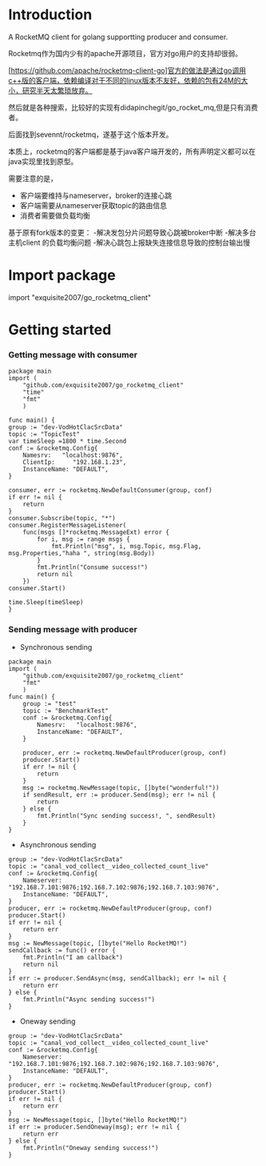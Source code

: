 # Introduction

A RocketMQ client for golang supportting producer and consumer.

Rocketmq作为国内少有的apache开源项目，官方对go用户的支持却很弱。

[https://github.com/apache/rocketmq-client-go]官方的做法是通过go调用c++版的客户端，依赖编译对于不同的linux版本不友好，依赖的包有24M的大小，研究半天太繁琐放弃。

然后就是各种搜索，比较好的实现有didapinchegit/go_rocket_mq,但是只有消费者。

后面找到sevennt/rocketmq，遂基于这个版本开发。

本质上，rocketmq的客户端都是基于java客户端开发的，所有声明定义都可以在java实现里找到原型。

需要注意的是， 
- 客户端要维持与nameserver，broker的连接心跳
- 客户端需要从nameserver获取topic的路由信息
- 消费者需要做负载均衡

基于原有fork版本的变更：
-解决发包分片问题导致心跳被broker中断
-解决多台主机client 的负载均衡问题
-解决心跳包上报缺失连接信息导致的控制台输出慢

# Import package
import "exquisite2007/go_rocketmq_client"

# Getting started
### Getting message with consumer
```
package main
import (
    "github.com/exquisite2007/go_rocketmq_client"
    "time"
    "fmt"
    )

func main() {
group := "dev-VodHotClacSrcData"
topic := "TopicTest"
var timeSleep =1800 * time.Second
conf := &rocketmq.Config{
    Namesrv:   "localhost:9876",
    ClientIp:     "192.168.1.23",
    InstanceName: "DEFAULT",
}

consumer, err := rocketmq.NewDefaultConsumer(group, conf)
if err != nil {
    return 
}
consumer.Subscribe(topic, "*")
consumer.RegisterMessageListener(
    func(msgs []*rocketmq.MessageExt) error {
        for i, msg := range msgs {
            fmt.Println("msg", i, msg.Topic, msg.Flag, msg.Properties,"haha ", string(msg.Body))
        }
        fmt.Println("Consume success!")
        return nil
    })
consumer.Start()

time.Sleep(timeSleep)
}
```

### Sending message with producer
- Synchronous sending
```
package main
import (
    "github.com/exquisite2007/go_rocketmq_client"
    "fmt"
    )
func main() {
    group := "test"
    topic := "BenchmarkTest"
    conf := &rocketmq.Config{
        Namesrv:   "localhost:9876",
        InstanceName: "DEFAULT",
    }

    producer, err := rocketmq.NewDefaultProducer(group, conf)
    producer.Start()
    if err != nil {
        return 
    }
    msg := rocketmq.NewMessage(topic, []byte("wonderful!"))
    if sendResult, err := producer.Send(msg); err != nil {
        return 
    } else {
        fmt.Println("Sync sending success!, ", sendResult)
    }
}
```

- Asynchronous sending
```
group := "dev-VodHotClacSrcData"
topic := "canal_vod_collect__video_collected_count_live"
conf := &rocketmq.Config{
    Nameserver:   "192.168.7.101:9876;192.168.7.102:9876;192.168.7.103:9876",
    InstanceName: "DEFAULT",
}
producer, err := rocketmq.NewDefaultProducer(group, conf)
producer.Start()
if err != nil {
    return err
}
msg := NewMessage(topic, []byte("Hello RocketMQ!")
sendCallback := func() error {
    fmt.Println("I am callback")
    return nil
}
if err := producer.SendAsync(msg, sendCallback); err != nil {
    return err
} else {
    fmt.Println("Async sending success!")
}
```

- Oneway sending
```
group := "dev-VodHotClacSrcData"
topic := "canal_vod_collect__video_collected_count_live"
conf := &rocketmq.Config{
    Nameserver:   "192.168.7.101:9876;192.168.7.102:9876;192.168.7.103:9876",
    InstanceName: "DEFAULT",
}
producer, err := rocketmq.NewDefaultProducer(group, conf)
producer.Start()
if err != nil {
    return err
}
msg := NewMessage(topic, []byte("Hello RocketMQ!")
if err := producer.SendOneway(msg); err != nil {
    return err
} else {
    fmt.Println("Oneway sending success!")
}
```